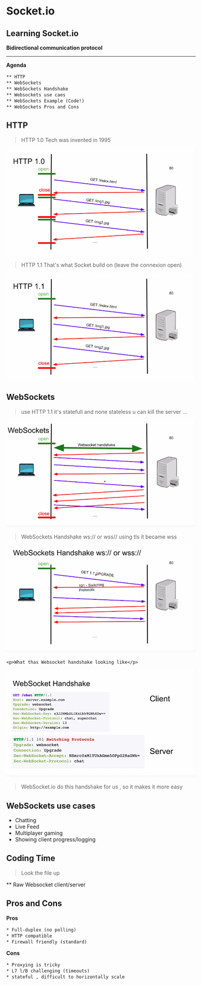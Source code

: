 # Socket.io

## Learning Socket.io

**Bidirectional communication protocol**

---

**Agenda**

	** HTTP
	** WebSockets
	** WebSockets Handshake
	** Websockets use caes
	** WebSockets Example (Code!)
	** WebSockets Pros and Cons
	

## HTTP

> HTTP 1.0 Tech was invented in 1995

![http1 image](./HTTP1.png)

> HTTP 1.1 That's what Socket build on (leave the connexion open)

![http1.1 image](./HTTP11.png)


## WebSockets

> use HTTP 1.1 it's statefull and none stateless u can kill the server ...

![http1.1 image](./ws.png)
 
> WebSockets Handshake ws:// or wss// using tls it became wss
 
![handshake image](./hs.png)
 
`<p>What thas Websocket handshake looking like</p>`
 
![handshake diagrame image](./hs2.png)
  
>WebSocket.io do this handshake for us , so it makes it more easy
  
  
 
## WebSockets use cases



 * Chatting
 * Live Feed
 * Multiplayer gaming
 * Showing client progress/logging
 


## Coding Time

> Look the file up

** Raw Websocket client/server


## Pros and Cons

**Pros**

	* Full-duplex (no polling)
	* HTTP compatible
	* Firewall friendly (standard)
	
**Cons**

	* Proxying is tricky
	* L7 l/B challenging (timeouts)
	* stateful , difficult to horizontally scale 
	 
 
 
 
 
 
 
 
 
 
 
